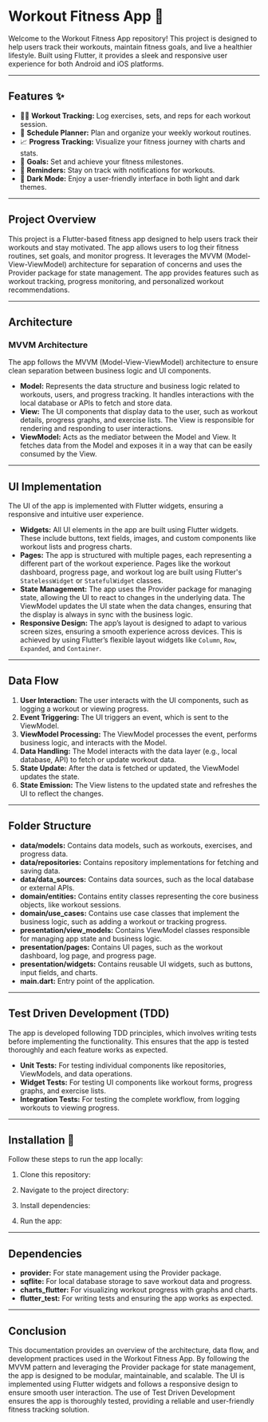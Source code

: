# Workout Fitness App 💪

Welcome to the Workout Fitness App repository! This project is designed to help users track their workouts, maintain fitness goals, and live a healthier lifestyle. Built using Flutter, it provides a sleek and responsive user experience for both Android and iOS platforms.

---

## Features ✨

- 🏋️‍♂️ **Workout Tracking:** Log exercises, sets, and reps for each workout session.
- 📅 **Schedule Planner:** Plan and organize your weekly workout routines.
- 📈 **Progress Tracking:** Visualize your fitness journey with charts and stats.
- 🎯 **Goals:** Set and achieve your fitness milestones.
- 🔔 **Reminders:** Stay on track with notifications for workouts.
- 🌙 **Dark Mode:** Enjoy a user-friendly interface in both light and dark themes.

---

## Project Overview
This project is a Flutter-based fitness app designed to help users track their workouts and stay motivated. The app allows users to log their fitness routines, set goals, and monitor progress. It leverages the MVVM (Model-View-ViewModel) architecture for separation of concerns and uses the Provider package for state management. The app provides features such as workout tracking, progress monitoring, and personalized workout recommendations.

---

## Architecture

### MVVM Architecture
The app follows the MVVM (Model-View-ViewModel) architecture to ensure clean separation between business logic and UI components.

- **Model:** Represents the data structure and business logic related to workouts, users, and progress tracking. It handles interactions with the local database or APIs to fetch and store data.
- **View:** The UI components that display data to the user, such as workout details, progress graphs, and exercise lists. The View is responsible for rendering and responding to user interactions.
- **ViewModel:** Acts as the mediator between the Model and View. It fetches data from the Model and exposes it in a way that can be easily consumed by the View.

---

## UI Implementation
The UI of the app is implemented with Flutter widgets, ensuring a responsive and intuitive user experience.

- **Widgets:** All UI elements in the app are built using Flutter widgets. These include buttons, text fields, images, and custom components like workout lists and progress charts.
- **Pages:** The app is structured with multiple pages, each representing a different part of the workout experience. Pages like the workout dashboard, progress page, and workout log are built using Flutter's `StatelessWidget` or `StatefulWidget` classes.
- **State Management:** The app uses the Provider package for managing state, allowing the UI to react to changes in the underlying data. The ViewModel updates the UI state when the data changes, ensuring that the display is always in sync with the business logic.
- **Responsive Design:** The app’s layout is designed to adapt to various screen sizes, ensuring a smooth experience across devices. This is achieved by using Flutter’s flexible layout widgets like `Column`, `Row`, `Expanded`, and `Container`.

---

## Data Flow
1. **User Interaction:** The user interacts with the UI components, such as logging a workout or viewing progress.
2. **Event Triggering:** The UI triggers an event, which is sent to the ViewModel.
3. **ViewModel Processing:** The ViewModel processes the event, performs business logic, and interacts with the Model.
4. **Data Handling:** The Model interacts with the data layer (e.g., local database, API) to fetch or update workout data.
5. **State Update:** After the data is fetched or updated, the ViewModel updates the state.
6. **State Emission:** The View listens to the updated state and refreshes the UI to reflect the changes.

---

## Folder Structure


- **data/models:** Contains data models, such as workouts, exercises, and progress data.
- **data/repositories:** Contains repository implementations for fetching and saving data.
- **data/data_sources:** Contains data sources, such as the local database or external APIs.
- **domain/entities:** Contains entity classes representing the core business objects, like workout sessions.
- **domain/use_cases:** Contains use case classes that implement the business logic, such as adding a workout or tracking progress.
- **presentation/view_models:** Contains ViewModel classes responsible for managing app state and business logic.
- **presentation/pages:** Contains UI pages, such as the workout dashboard, log page, and progress page.
- **presentation/widgets:** Contains reusable UI widgets, such as buttons, input fields, and charts.
- **main.dart:** Entry point of the application.

---

## Test Driven Development (TDD)
The app is developed following TDD principles, which involves writing tests before implementing the functionality. This ensures that the app is tested thoroughly and each feature works as expected.

- **Unit Tests:** For testing individual components like repositories, ViewModels, and data operations.
- **Widget Tests:** For testing UI components like workout forms, progress graphs, and exercise lists.
- **Integration Tests:** For testing the complete workflow, from logging workouts to viewing progress.

---

## Installation 📲

Follow these steps to run the app locally:

1. Clone this repository:

2. Navigate to the project directory:

3. Install dependencies:

4. Run the app:

---

## Dependencies
- **provider:** For state management using the Provider package.
- **sqflite:** For local database storage to save workout data and progress.
- **charts_flutter:** For visualizing workout progress with graphs and charts.
- **flutter_test:** For writing tests and ensuring the app works as expected.

---

## Conclusion
This documentation provides an overview of the architecture, data flow, and development practices used in the Workout Fitness App. By following the MVVM pattern and leveraging the Provider package for state management, the app is designed to be modular, maintainable, and scalable. The UI is implemented using Flutter widgets and follows a responsive design to ensure smooth user interaction. The use of Test Driven Development ensures the app is thoroughly tested, providing a reliable and user-friendly fitness tracking solution.
